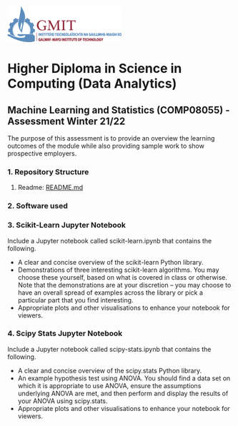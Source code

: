 ![GMIT Logo](https://github.com/Munster2020/HDIP_CSDA_COMP08050_PROJECT/blob/main/GMIT_Logo.jpg)
# Higher Diploma in Science in Computing (Data Analytics)
## Machine Learning and Statistics (COMP08055) - Assessment Winter 21/22

The purpose of this assessment is to provide an overview the learning outcomes of the module while also providing sample work to show prospective
employers.

### 1. Repository Structure
1. Readme:
[README.md](https://github.com/Munster2020/HDIP_CSDA_COMP08055/blob/main/README.md)

### 2. Software used

### 3. Scikit-Learn Jupyter Notebook
Include a Jupyter notebook called scikit-learn.ipynb that contains the following.
- A clear and concise overview of the scikit-learn Python library.
- Demonstrations of three interesting scikit-learn algorithms. You may choose these yourself, based on what is covered in class or otherwise. Note that the demonstrations are at your discretion – you may choose to have an overall spread of examples across the library or pick a particular part that you find interesting.
 - Appropriate plots and other visualisations to enhance your notebook for viewers.

### 4. Scipy Stats Jupyter Notebook
Include a Jupyter notebook called scipy-stats.ipynb that contains the following.
- A clear and concise overview of the scipy.stats Python library.
- An example hypothesis test using ANOVA. You should find a data set on which it is appropriate to use ANOVA, ensure the assumptions underlying ANOVA are met, and then perform and display the results of your ANOVA using scipy.stats.
- Appropriate plots and other visualisations to enhance your notebook for viewers.

